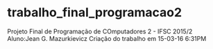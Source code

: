 # trabalho_final_programacao2
Projeto Final de Programação de COmputadores 2 - IFSC
2015/2
Aluno:Jean G. Mazurkievicz
Criação do trabalho em 15-03-16 6:31PM
